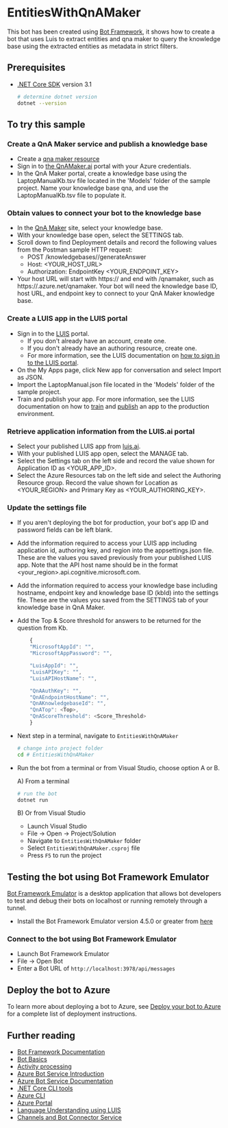 ﻿# EntitiesWithQnAMaker

This bot has been created using [Bot Framework](https://dev.botframework.com), it shows how to create a bot that uses Luis to extract entities and qna maker to query the knowledge base using the extracted entities as metadata in strict filters.

## Prerequisites

- [.NET Core SDK](https://dotnet.microsoft.com/download) version 3.1

  ```bash
  # determine dotnet version
  dotnet --version
  ```

## To try this sample

  ### Create a QnA Maker service and publish a knowledge base 
  - Create a [qna maker resource](https://ms.portal.azure.com/#create/Microsoft.CognitiveServicesQnAMaker) 
  - Sign in to [the QnAMaker.ai](https://qnamaker.ai/) portal with your Azure credentials.
  - In the QnA Maker portal, create a knowledge base using the LaptopManualKb.tsv file located in the 'Models' folder of the sample project. Name your knowledge base qna, and use the LaptopManualKb.tsv file to populate it.
  
  ### Obtain values to connect your bot to the knowledge base
  - In the [QnA Maker](https://www.qnamaker.ai/) site, select your knowledge base.
  - With your knowledge base open, select the SETTINGS tab. 
  - Scroll down to find Deployment details and record the following values from the Postman sample HTTP request:
    - POST /knowledgebases/<knowledge-base-id>/generateAnswer
    - Host: <YOUR_HOST_URL>
    - Authorization: EndpointKey <YOUR_ENDPOINT_KEY>
  - Your host URL will start with https:// and end with /qnamaker, such as https://.azure.net/qnamaker. Your bot will need the knowledge base ID, host URL, and endpoint key to connect to your QnA Maker knowledge base.

  ### Create a LUIS app in the LUIS portal
  - Sign in to the [LUIS](https://www.luis.ai/) portal.
     - If you don't already have an account, create one.
    - If you don't already have an authoring resource, create one.
    -  For more information, see the LUIS documentation on [how to sign in to the LUIS portal](https://docs.microsoft.com/en-us/azure/cognitive-services/luis/luis-how-to-start-new-app#sign-in-to-luis-portal).
  - On the My Apps page, click New app for conversation and select Import as JSON.
  - Import the LaptopManual.json file located in the 'Models' folder of the sample project.
  - Train and publish your app. For more information, see the LUIS documentation on how to [train](https://docs.microsoft.com/en-us/azure/cognitive-services/LUIS/luis-how-to-train) and [publish](https://docs.microsoft.com/en-us/azure/cognitive-services/LUIS/publishapp) an app to the production environment.

  ### Retrieve application information from the LUIS.ai portal
  - Select your published LUIS app from [luis.ai](https://www.luis.ai/).
  - With your published LUIS app open, select the MANAGE tab.
  - Select the Settings tab on the left side and record the value shown for Application ID as <YOUR_APP_ID>.
  - Select the Azure Resources tab on the left side and select the Authoring Resource group. Record the value shown for Location as <YOUR_REGION> and Primary Key as <YOUR_AUTHORING_KEY>.

  ### Update the settings file

  - If you aren't deploying the bot for production, your bot's app ID and password fields can be left blank.

  - Add the information required to access your LUIS app including application id, authoring key, and region into the appsettings.json file. These are the values you saved previously from your published LUIS app. Note that the API host name should be in the format <your_region>.api.cognitive.microsoft.com.

  - Add the information required to access your knowledge base including hostname, endpoint key and knowledge base ID (kbId) into the settings file. These are the values you saved from the SETTINGS tab of your knowledge base in QnA Maker.
  - Add the Top & Score threshold for answers to be returned for the question from Kb.

    ```javascript
        {
        "MicrosoftAppId": "",
        "MicrosoftAppPassword": "",

        "LuisAppId": "",
        "LuisAPIKey": "",
        "LuisAPIHostName": "",

        "QnAAuthKey": "",
        "QnAEndpointHostName": "",
        "QnAKnowledgebaseId": "",
        "QnATop": <Top>,
        "QnAScoreThreshold": <Score_Threshold>
        }
    ```

- Next step in a terminal, navigate to `EntitiesWithQnAMaker`

    ```bash
    # change into project folder
    cd # EntitiesWithQnAMaker
    ```

- Run the bot from a terminal or from Visual Studio, choose option A or B.

  A) From a terminal

  ```bash
  # run the bot
  dotnet run
  ```

  B) Or from Visual Studio

  - Launch Visual Studio
  - File -> Open -> Project/Solution
  - Navigate to `EntitiesWithQnAMaker` folder
  - Select `EntitiesWithQnAMaker.csproj` file
  - Press `F5` to run the project

## Testing the bot using Bot Framework Emulator

[Bot Framework Emulator](https://github.com/microsoft/botframework-emulator) is a desktop application that allows bot developers to test and debug their bots on localhost or running remotely through a tunnel.

- Install the Bot Framework Emulator version 4.5.0 or greater from [here](https://github.com/Microsoft/BotFramework-Emulator/releases)

### Connect to the bot using Bot Framework Emulator

- Launch Bot Framework Emulator
- File -> Open Bot
- Enter a Bot URL of `http://localhost:3978/api/messages`

## Deploy the bot to Azure

To learn more about deploying a bot to Azure, see [Deploy your bot to Azure](https://aka.ms/azuredeployment) for a complete list of deployment instructions.

## Further reading

- [Bot Framework Documentation](https://docs.botframework.com)
- [Bot Basics](https://docs.microsoft.com/azure/bot-service/bot-builder-basics?view=azure-bot-service-4.0)
- [Activity processing](https://docs.microsoft.com/en-us/azure/bot-service/bot-builder-concept-activity-processing?view=azure-bot-service-4.0)
- [Azure Bot Service Introduction](https://docs.microsoft.com/azure/bot-service/bot-service-overview-introduction?view=azure-bot-service-4.0)
- [Azure Bot Service Documentation](https://docs.microsoft.com/azure/bot-service/?view=azure-bot-service-4.0)
- [.NET Core CLI tools](https://docs.microsoft.com/en-us/dotnet/core/tools/?tabs=netcore2x)
- [Azure CLI](https://docs.microsoft.com/cli/azure/?view=azure-cli-latest)
- [Azure Portal](https://portal.azure.com)
- [Language Understanding using LUIS](https://docs.microsoft.com/en-us/azure/cognitive-services/luis/)
- [Channels and Bot Connector Service](https://docs.microsoft.com/en-us/azure/bot-service/bot-concepts?view=azure-bot-service-4.0)
